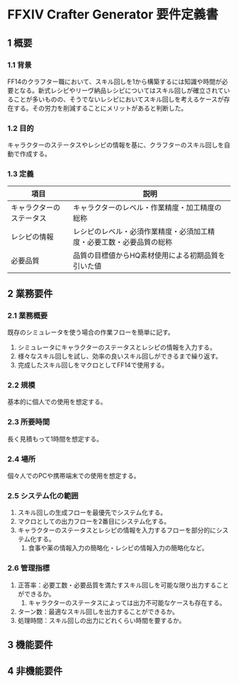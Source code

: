 # FFXIV Crafter Generator 要件定義書

## 1 概要

### 1.1 背景

FF14のクラフター職において、スキル回しを1から構築するには知識や時間が必要となる。新式レシピやリーヴ納品レシピについてはスキル回しが確立されていることが多いものの、そうでないレシピにおいてスキル回しを考えるケースが存在する。その労力を削減することにメリットがあると判断した。

### 1.2 目的

キャラクターのステータスやレシピの情報を基に、クラフターのスキル回しを自動で作成する。

### 1.3 定義

|項目|説明|
|----|----|
|キャラクターのステータス|キャラクターのレベル・作業精度・加工精度の総称|
|レシピの情報|レシピのレベル・必須作業精度・必須加工精度・必要工数・必要品質の総称|
|必要品質|品質の目標値からHQ素材使用による初期品質を引いた値|

## 2 業務要件

### 2.1 業務概要

既存のシミュレータを使う場合の作業フローを簡単に記す。

1. シミュレータにキャラクターのステータスとレシピの情報を入力する。
2. 様々なスキル回しを試し、効率の良いスキル回しができるまで繰り返す。
3. 完成したスキル回しをマクロとしてFF14で使用する。

### 2.2 規模

基本的に個人での使用を想定する。

### 2.3 所要時間

長く見積もって1時間を想定する。

### 2.4 場所

個々人でのPCや携帯端末での使用を想定する。

### 2.5 システム化の範囲

1. スキル回しの生成フローを最優先でシステム化する。
2. マクロとしての出力フローを2番目にシステム化する。
3. キャラクターのステータスとレシピの情報を入力するフローを部分的にシステム化する。
   1. 食事や薬の情報入力の簡略化・レシピの情報入力の簡略化など。

### 2.6 管理指標

1. 正答率：必要工数・必要品質を満たすスキル回しを可能な限り出力することができるか。
   1. キャラクターのステータスによっては出力不可能なケースも存在する。
2. ターン数：最適なスキル回しを出力することができるか。
3. 処理時間：スキル回しの出力にどれくらい時間を要するか。

## 3 機能要件

## 4 非機能要件
